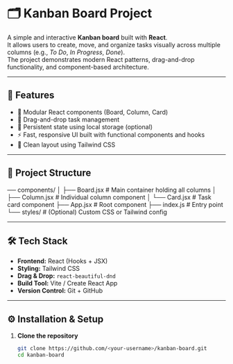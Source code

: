# 🗂️ Kanban Board Project

A simple and interactive **Kanban board** built with **React**.  
It allows users to create, move, and organize tasks visually across multiple columns (e.g., _To Do_, _In Progress_, _Done_).  
The project demonstrates modern React patterns, drag-and-drop functionality, and component-based architecture.

---

## 🚀 Features

- 🧩 Modular React components (Board, Column, Card)
- 🔄 Drag-and-drop task management
- 💾 Persistent state using local storage (optional)
- ⚡ Fast, responsive UI built with functional components and hooks
- 🎨 Clean layout using Tailwind CSS

---

## 🧱 Project Structure

── components/
│ ├── Board.jsx # Main container holding all columns
│ ├── Column.jsx # Individual column component
│ └── Card.jsx # Task card component
├── App.jsx # Root component
├── index.js # Entry point
└── styles/ # (Optional) Custom CSS or Tailwind config

---

## 🛠️ Tech Stack

- **Frontend:** React (Hooks + JSX)
- **Styling:** Tailwind CSS
- **Drag & Drop:** `react-beautiful-dnd`
- **Build Tool:** Vite / Create React App
- **Version Control:** Git + GitHub

---

## ⚙️ Installation & Setup

1. **Clone the repository**

   ```bash
   git clone https://github.com/<your-username>/kanban-board.git
   cd kanban-board
   ```
